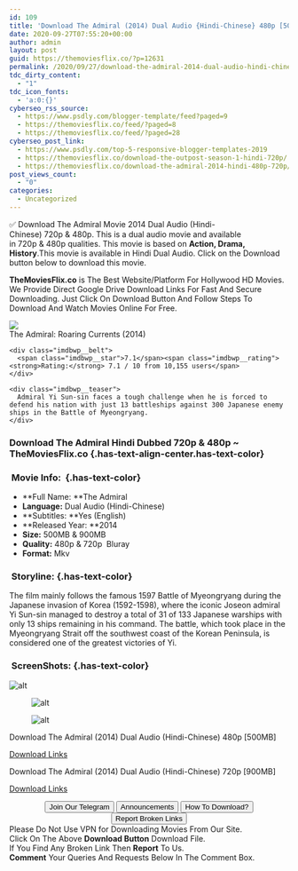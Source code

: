 ```yaml
---
id: 109
title: 'Download The Admiral (2014) Dual Audio {Hindi-Chinese} 480p [500MB] || 720p [900MB]'
date: 2020-09-27T07:55:20+00:00
author: admin
layout: post
guid: https://themoviesflix.co/?p=12631
permalink: /2020/09/27/download-the-admiral-2014-dual-audio-hindi-chinese-480p-500mb-720p-900mb/
tdc_dirty_content:
  - "1"
tdc_icon_fonts:
  - 'a:0:{}'
cyberseo_rss_source:
  - https://www.psdly.com/blogger-template/feed?paged=9
  - https://themoviesflix.co/feed/?paged=8
  - https://themoviesflix.co/feed/?paged=28
cyberseo_post_link:
  - https://www.psdly.com/top-5-responsive-blogger-templates-2019
  - https://themoviesflix.co/download-the-outpost-season-1-hindi-720p/
  - https://themoviesflix.co/download-the-admiral-2014-hindi-480p-720p/
post_views_count:
  - "0"
categories:
  - Uncategorized
---
```

✅ Download The Admiral&nbsp;Movie&nbsp;2014 Dual Audio (Hindi-Chinese)&nbsp;720p&nbsp;&&nbsp;480p. This is&nbsp;a&nbsp;dual audio&nbsp;movie and available in&nbsp;720p&nbsp;&&nbsp;480p&nbsp;qualities. This movie is based on&nbsp;**Action, Drama, History**.This movie is available in Hindi Dual Audio. Click on the Download button below to download this movie.

**TheMoviesFlix.co**&nbsp;is The Best Website/Platform For Hollywood HD Movies. We Provide Direct Google Drive Download Links For Fast And Secure Downloading. Just Click On Download Button And Follow Steps To Download And Watch Movies Online For Free.

<div class="imdbwp imdbwp--movie dark">
  <div class="imdbwp__thumb">
    <a class="imdbwp__link" target="_blank" title="The Admiral: Roaring Currents" href="https://www.imdb.com/title/tt3541262/" rel="nofollow noopener noreferrer"><img class="imdbwp__img" src="https://m.media-amazon.com/images/M/MV5BMjA1MzE5NTMyNl5BMl5BanBnXkFtZTgwODA4MzI0MjE@._V1_SX300.jpg" /></a>
  </div>
  
  <div class="imdbwp__content">
    <div class="imdbwp__header">
      <span class="imdbwp__title">The Admiral: Roaring Currents</span> (2014)
    </div>
    
    <div class="imdbwp__belt">
      <span class="imdbwp__star">7.1</span><span class="imdbwp__rating"><strong>Rating:</strong> 7.1 / 10 from 10,155 users</span>
    </div>
    
    <div class="imdbwp__teaser">
      Admiral Yi Sun-sin faces a tough challenge when he is forced to defend his nation with just 13 battleships against 300 Japanese enemy ships in the Battle of Myeongryang.
    </div>
  </div>
</div>

### Download The Admiral Hindi&nbsp;Dubbed 720p & 480p ~ TheMoviesFlix.co {.has-text-align-center.has-text-color}

### &nbsp;Movie Info:&nbsp; {.has-text-color}

  * **Full Name:&nbsp;**The Admiral
  * **Language:**&nbsp;Dual Audio (Hindi-Chinese)
  * **Subtitles:&nbsp;**Yes (English)
  * **Released Year:&nbsp;**2014
  * **Size:**&nbsp;500MB & 900MB
  * **Quality:**&nbsp;480p & 720p&nbsp; Bluray
  * **Format:**&nbsp;Mkv

### &nbsp;Storyline: {.has-text-color}

The film mainly follows the famous 1597 Battle of Myeongryang during the Japanese invasion of Korea (1592-1598), where the iconic Joseon admiral Yi Sun-sin managed to destroy a total of 31 of 133 Japanese warships with only 13 ships remaining in his command. The battle, which took place in the Myeongryang Strait off the southwest coast of the Korean Peninsula, is considered one of the greatest victories of Yi.

### &nbsp;ScreenShots: {.has-text-color}<figure class="wp-block-image alignwide">

![alt](https://imagecurl.com/images/14104185451609561880_thumb.png) </figure> <figure class="wp-block-image alignwide">![alt](https://imagecurl.com/images/60422620102511103845_thumb.png)</figure> <figure class="wp-block-image alignwide">![alt](https://imagecurl.com/images/62976382642285427850_thumb.png)</figure> 

<p class="has-text-align-center has-text-color has-medium-font-size">
  Download The Admiral (2014) Dual Audio (Hindi-Chinese) 480p [500MB]
</p>

<span class="mb-center maxbutton-3-center"><span class="maxbutton-3-container mb-container"><a class="maxbutton-3 maxbutton maxbutton-post-button" target="_blank" rel="nofollow noopener noreferrer" href="https://coinquint.com/a11758/"><span class="mb-text">Download Links</span></a></span></span>

<p class="has-text-align-center has-text-color has-medium-font-size">
  Download The Admiral (2014) Dual Audio (Hindi-Chinese) 720p [900MB]
</p>

<span class="mb-center maxbutton-3-center"><span class="maxbutton-3-container mb-container"><a class="maxbutton-3 maxbutton maxbutton-post-button" target="_blank" rel="nofollow noopener noreferrer" href="https://coinquint.com/a11760/"><span class="mb-text">Download Links</span></a></span></span>

<center>
</center>

<center>
  <a href="https://t.me/themoviesflixcom" target="_blank" data-wpel-link="external" rel="nofollow external noopener noreferrer"><button class="button button5">Join Our Telegram</button></a> <a href="https://themoviesflix.co/download-the-admiral-2014-hindi-480p-720p/#" target="_blank" data-wpel-link="external" rel="nofollow external noopener noreferrer"><button class="button button5">Announcements</button></a> <a href="https://themoviesflix.com/how-to-download/" target="_blank" data-wpel-link="external" rel="nofollow external noopener noreferrer"><button class="button button5">How To Download?</button></a> <a href="https://themoviesflix.co/download-the-admiral-2014-hindi-480p-720p/#" target="_blank" data-wpel-link="external" rel="nofollow external noopener noreferrer"><button class="button button5">Report Broken Links</button></a>
</center>

<div class="alert alert-danger">
  Please Do Not Use VPN for Downloading Movies From Our Site.
</div>

<div class="alert alert-success">
  Click On The Above <strong>Download Button</strong> Download File.
</div>

<div class="alert alert-warning">
  If You Find Any Broken Link Then <strong>Report</strong> To Us.
</div>

<div class="alert alert-info">
  <strong>Comment</strong> Your Queries And Requests Below In The Comment Box.
</div>